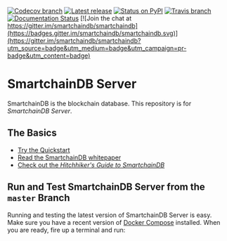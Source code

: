 <!---
SmartchainDB Repository
SPDX-License-Identifier: (Apache-2.0 AND CC-BY-4.0)
Code is Apache-2.0 and docs are CC-BY-4.0
--->

[![Codecov branch](https://img.shields.io/codecov/c/github/smartchaindb/smartchaindb/master.svg)](https://codecov.io/github/smartchaindb/smartchaindb?branch=master)
[![Latest release](https://img.shields.io/github/release/smartchaindb/smartchaindb/all.svg)](https://github.com/smartchaindb/smartchaindb/releases)
[![Status on PyPI](https://img.shields.io/pypi/status/smartchaindb.svg)](https://pypi.org/project/SmartchainDB/)
[![Travis branch](https://img.shields.io/travis/smartchaindb/smartchaindb/master.svg)](https://travis-ci.com/smartchaindb/smartchaindb)
[![Documentation Status](https://readthedocs.org/projects/smartchaindb-server/badge/?version=latest)](https://docs.smartchaindb.com/projects/server/en/latest/)
[![Join the chat at https://gitter.im/smartchaindb/smartchaindb](https://badges.gitter.im/smartchaindb/smartchaindb.svg)](https://gitter.im/smartchaindb/smartchaindb?utm_source=badge&utm_medium=badge&utm_campaign=pr-badge&utm_content=badge)

# SmartchainDB Server

SmartchainDB is the blockchain database. This repository is for _SmartchainDB Server_.

## The Basics

* [Try the Quickstart](https://docs.smartchaindb.com/projects/server/en/latest/quickstart.html)
* [Read the SmartchainDB whitepaper](https://www.smartchaindb.com/whitepaper/)
* [Check out the _Hitchhiker's Guide to SmartchainDB_](https://www.smartchaindb.com/developers/guide/)

## Run and Test SmartchainDB Server from the `master` Branch

Running and testing the latest version of SmartchainDB Server is easy. Make sure you have a recent version of [Docker Compose](https://docs.docker.com/compose/install/) installed. When you are ready, fire up a terminal and run:


